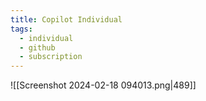 ```yaml
---
title: Copilot Individual
tags:
  - individual
  - github
  - subscription
---
```

![[Screenshot 2024-02-18 094013.png|489]]
